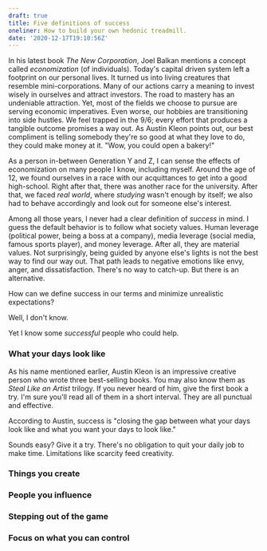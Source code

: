 ```yaml
---
draft: true
title: Five definitions of success
oneliner: How to build your own hedonic treadmill.
date: '2020-12-17T19:10:56Z'
---
```


In his latest book _The New Corporation_, Joel Balkan mentions a concept called _economization_ (of individuals). Today's capital driven system left a footprint on our personal lives. It turned us into living creatures that resemble mini-corporations. Many of our actions carry a meaning to invest wisely in ourselves and attract investors. The road to mastery has an undeniable attraction. Yet, most of the fields we choose to pursue are serving economic imperatives. Even worse, our hobbies are transitioning into side hustles. We feel trapped in the 9/6; every effort that produces a tangible outcome promises a way out. As Austin Kleon points out, our best compliment is telling somebody they're so good at what they love to do, they could make money at it. "Wow, you could open a bakery!"

As a person in-between Generation Y and Z, I can sense the effects of economization on many people I know, including myself. Around the age of 12, we found ourselves in a race with our acquittances to get into a good high-school. Right after that, there was another race for the university. After that, we faced _real world_, where _studying_ wasn't enough by itself; we also had to behave accordingly and look out for someone else's interest.

Among all those years, I never had a clear definition of _success_ in mind. I guess the default behavior is to follow what society values. Human leverage (political power, being a boss at a company), media leverage (social media, famous sports player), and money leverage. After all, they are material values. Not surprisingly, being guided by anyone else's lights is not the best way to find our way out. That path leads to negative emotions like envy, anger, and dissatisfaction. There's no way to catch-up. But there is an alternative.

How can we define success in our terms and minimize unrealistic expectations?

Well, I don't know.

Yet I know some _successful_ people who could help.

### What your days look like

As his name mentioned earlier, Austin Kleon is an impressive creative person who wrote three best-selling books. You may also know them as _Steal Like an Artist_ trilogy. If you never heard of him, give the first book a try. I'm sure you'll read all of them in a short interval. They are all punctual and effective.

According to Austin, success is "closing the gap between what your days look like and what you want your days to look like."

Sounds easy? Give it a try. There's no obligation to quit your daily job to make time. Limitations like scarcity feed creativity.

### Things you create

### People you influence

### Stepping out of the game

### Focus on what you can control
